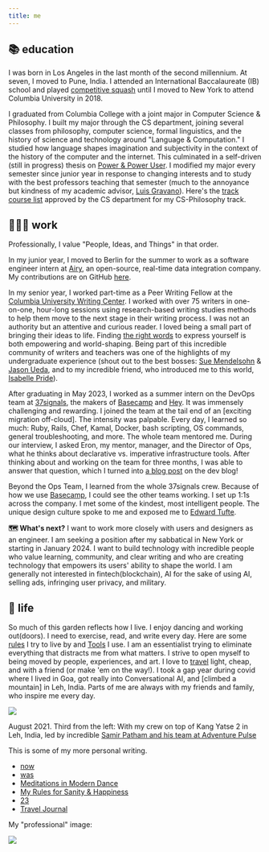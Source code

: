 ```yaml
---
title: me
---
```

## 📚 education
I was born in Los Angeles in the last month of the second millennium. At seven, I moved to Pune, India. I attended an International Baccalaureate (IB) school and played [competitive squash](https://youtu.be/BZ3n9XHfAy8?t=1637) until I moved to New York to attend Columbia University in 2018. 

I graduated from Columbia College with a joint major in Computer Science & Philosophy. I built my major through the CS department, joining several classes from philosophy, computer science, formal linguistics, and the history of science and technology around "Language & Computation." I studied how language shapes imagination and subjectivity in the context of the history of the computer and the internet. This culminated in a self-driven (still in progress) thesis on [Power & Power User](digital-garden/technology/Independent%20Study/Power%20&%20Power%20User%20-%20Prospectus.md). I modified my major every semester since junior year in response to changing interests and to study with the best professors teaching that semester (much to the annoyance but kindness of my academic advisor, [Luis Gravano]()). Here's the [track course list](media/columbia-cs-track.pdf) approved by the CS department for my CS-Philosophy track. 

## 🧑🏽‍💻 work
Professionally, I value "People, Ideas, and Things" in that order. 

In my junior year, I moved to Berlin for the summer to work as a software engineer intern at [Airy](https://airy.co/), an open-source, real-time data integration company. My contributions are on GitHub [here](https://github.com/airyhq/airy/pulls?q=is%3Aclosed+author%3Aarmanjindal). 

In my senior year, I worked part-time as a Peer Writing Fellow at the [Columbia University Writing Center](https://www.college.columbia.edu/core/node/4083).  I worked with over 75 writers in one-on-one, hour-long sessions using research-based writing studies methods to help them move to the next stage in their writing process. I was not an authority but an attentive and curious reader. I loved being a small part of bringing their ideas to life. Finding [the right words](digital-garden/philosophy/Jugaad%20and%20the%20Power%20of%20the%20Right%20Word.md) to express yourself is both empowering and world-shaping. Being part of this incredible community of writers and teachers was one of the highlights of my undergraduate experience (shout out to the best bosses: [Sue Mendelsohn](https://english.columbia.edu/content/sue-mendelsohn) & [Jason Ueda](https://www.college.columbia.edu/core/uwp/writing-center/consultants#JasonU), and to my incredible friend, who introduced me to this world, [Isabelle Pride](https://www.linkedin.com/in/isabellepride/)).

After graduating in May 2023, I worked as a summer intern on the DevOps team at [37signals](https://37signals.com/), the makers of [Basecamp](https://basecamp.com/) and [Hey](https://www.hey.com/).  It was immensely challenging and rewarding. I joined the team at the tail end of an [exciting migration off-cloud]. The intensity was palpable. Every day, I learned so much: Ruby, Rails, Chef, Kamal, Docker, bash scripting, OS commands, general troubleshooting, and more. The whole team mentored me. During our interview, I asked Eron, my mentor, manager, and the Director of Ops, what he thinks about declarative vs. imperative infrastructure tools. After thinking about and working on the team for three months, I was able to answer that question, which I turned into [a blog post](https://dev.37signals.com/leaning-imperative/) on the dev blog!

Beyond the Ops Team, I learned from the whole 37signals crew. Because of how we use [Basecamp](https://basecamp.com/), I could see the other teams working. I set up 1:1s across the company. I met some of the kindest, most intelligent people. The unique design culture spoke to me and exposed me to [Edward Tufte](https://www.edwardtufte.com/tufte/).

**🗺️ What's next?**
I want to work more closely with users and designers as an engineer. I am seeking a position after my sabbatical in New York or starting in January 2024. I want to build technology with incredible people who value learning, community, and clear writing and who are creating technology that empowers its users' ability to shape the world. I am generally not interested in fintech(blockchain), AI for the sake of using AI, selling ads, infringing user privacy, and military. 
## 🚀 life
So much of this garden reflects how I live. I enjoy dancing and working out(doors). I need to exercise, read, and write every day. Here are some [rules](digital-garden/My%20Rules%20for%20Sanity%20&%20Happiness.md) I try to live by and [Tools](digital-garden/Tools.md) I use. I am an essentialist trying to eliminate everything that distracts me from what matters. I strive to open myself to being moved by people, experiences, and art. I love to [travel](digital-garden/travel%20and%20life%20journal/Travel.md) light, cheap, and with a friend (or make 'em on the way!). I took a gap year during covid where I lived in Goa, got really into Conversational AI, and  [climbed a mountain] in Leh, India. Parts of me are always with my friends and family, who inspire me every day. 


![](media/kang-yatse.jpg)

August 2021. Third from the left: With my crew on top of Kang Yatse 2 in Leh, India, led by incredible [Samir Patham and his team at Adventure Pulse](https://adventure-pulse.com/)

This is some of my more personal writing.
- [now](digital-garden/now.md)
- [was](digital-garden/was.md)
- [Meditations in Modern Dance](digital-garden/Meditations%20on%20Modern%20Dance.md)
- [My Rules for Sanity & Happiness](digital-garden/My%20Rules%20for%20Sanity%20&%20Happiness.md)
- [23](private/23.md)
- [Travel Journal](digital-garden/travel%20and%20life%20journal/Travel.md)

My "professional" image: 

![ ](media/profesh-photo.jpeg)
